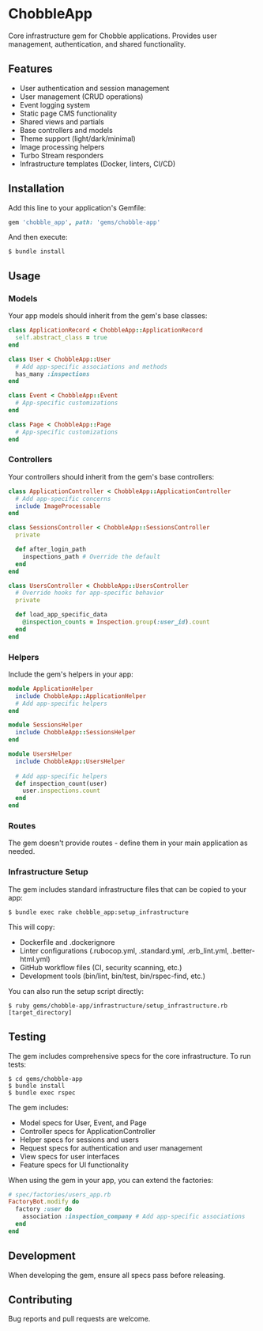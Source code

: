 # ChobbleApp

Core infrastructure gem for Chobble applications. Provides user management, authentication, and shared functionality.

## Features

- User authentication and session management
- User management (CRUD operations)
- Event logging system
- Static page CMS functionality
- Shared views and partials
- Base controllers and models
- Theme support (light/dark/minimal)
- Image processing helpers
- Turbo Stream responders
- Infrastructure templates (Docker, linters, CI/CD)

## Installation

Add this line to your application's Gemfile:

```ruby
gem 'chobble_app', path: 'gems/chobble-app'
```

And then execute:

    $ bundle install

## Usage

### Models

Your app models should inherit from the gem's base classes:

```ruby
class ApplicationRecord < ChobbleApp::ApplicationRecord
  self.abstract_class = true
end

class User < ChobbleApp::User
  # Add app-specific associations and methods
  has_many :inspections
end

class Event < ChobbleApp::Event
  # App-specific customizations
end

class Page < ChobbleApp::Page
  # App-specific customizations
end
```

### Controllers

Your controllers should inherit from the gem's base controllers:

```ruby
class ApplicationController < ChobbleApp::ApplicationController
  # Add app-specific concerns
  include ImageProcessable
end

class SessionsController < ChobbleApp::SessionsController
  private

  def after_login_path
    inspections_path # Override the default
  end
end

class UsersController < ChobbleApp::UsersController
  # Override hooks for app-specific behavior
  private

  def load_app_specific_data
    @inspection_counts = Inspection.group(:user_id).count
  end
end
```

### Helpers

Include the gem's helpers in your app:

```ruby
module ApplicationHelper
  include ChobbleApp::ApplicationHelper
  # Add app-specific helpers
end

module SessionsHelper
  include ChobbleApp::SessionsHelper
end

module UsersHelper
  include ChobbleApp::UsersHelper
  
  # Add app-specific helpers
  def inspection_count(user)
    user.inspections.count
  end
end
```

### Routes

The gem doesn't provide routes - define them in your main application as needed.

### Infrastructure Setup

The gem includes standard infrastructure files that can be copied to your app:

    $ bundle exec rake chobble_app:setup_infrastructure

This will copy:
- Dockerfile and .dockerignore
- Linter configurations (.rubocop.yml, .standard.yml, .erb_lint.yml, .better-html.yml)
- GitHub workflow files (CI, security scanning, etc.)
- Development tools (bin/lint, bin/test, bin/rspec-find, etc.)

You can also run the setup script directly:

    $ ruby gems/chobble-app/infrastructure/setup_infrastructure.rb [target_directory]

## Testing

The gem includes comprehensive specs for the core infrastructure. To run tests:

    $ cd gems/chobble-app
    $ bundle install
    $ bundle exec rspec

The gem includes:
- Model specs for User, Event, and Page
- Controller specs for ApplicationController
- Helper specs for sessions and users
- Request specs for authentication and user management
- View specs for user interfaces
- Feature specs for UI functionality

When using the gem in your app, you can extend the factories:

```ruby
# spec/factories/users_app.rb
FactoryBot.modify do
  factory :user do
    association :inspection_company # Add app-specific associations
  end
end
```

## Development

When developing the gem, ensure all specs pass before releasing.

## Contributing

Bug reports and pull requests are welcome.